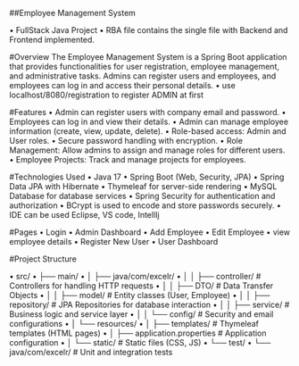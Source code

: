 ##Employee Management System

•	FullStack Java Project
•	RBA file contains the single file with Backend and Frontend implemented.



#Overview
The Employee Management System is a Spring Boot application that provides functionalities for user registration, employee management, and administrative tasks. Admins can register users and employees, and employees can log in and access their personal details.
•	use localhost/8080/registration to register ADMIN at first


#Features
•	Admin can register users with company email and password.
•	Employees can log in and view their details.
•	Admin can manage employee information (create, view, update, delete).
•	Role-based access: Admin and User roles.
•	Secure password handling with encryption.
•	Role Management: Allow admins to assign and manage roles for different users.
•	Employee Projects: Track and manage projects for employees.


#Technologies Used
•	Java 17
•	Spring Boot (Web, Security, JPA)
•	Spring Data JPA with Hibernate
•	Thymeleaf for server-side rendering
•	MySQL Database for database services
•	Spring Security for authentication and authorization
•	BCrypt is used to encode and store passwords securely.
•	IDE can be used Eclipse, VS code, IntellIj


#Pages
•	Login
•	Admin Dashboard
•	Add Employee
•	Edit Employee
•	view employee details
•	Register New User
•	User Dashboard

#Project Structure


•	src/
•	├── main/
•	│   ├── java/com/excelr/
•	│   │   ├── controller/           # Controllers for handling HTTP requests
•	│   │   ├── DTO/                  # Data Transfer Objects
•	│   │   ├── model/                # Entity classes (User, Employee)
•	│   │   ├── repository/           # JPA Repositories for database interaction
•	│   │   ├── service/              # Business logic and service layer
•	│   │   └── config/               # Security and email configurations
•	│   └── resources/
•	│       ├── templates/            # Thymeleaf templates (HTML pages)
•	│       ├── application.properties # Application configuration
•	│       └── static/               # Static files (CSS, JS)
•	└── test/
•	    └── java/com/excelr/          # Unit and integration tests
